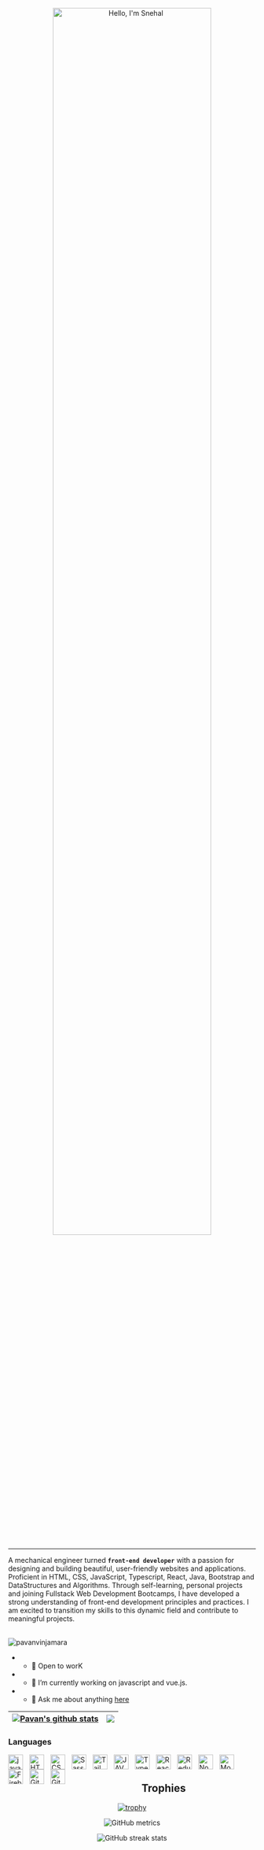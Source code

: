 <p align="center"><a href="https://.github.io"snehalkhawshi><img width="80%" alt="Hello, I'm Snehal" src="/assets/IMG_3954.CR2" /></a></p> 

---

A mechanical engineer turned **`front-end developer`** with a passion for designing and building beautiful, user-friendly websites and applications. Proficient in HTML, CSS, JavaScript, Typescript, React, Java, Bootstrap and DataStructures and Algorithms. Through self-learning, personal projects and joining Fullstack Web Development Bootcamps, I have developed a strong understanding of front-end development principles and practices. I am excited to transition my skills to this dynamic field and contribute to meaningful projects.

<br />
<span align="left"> <img src="https://komarev.com/ghpvc/?username=pavanvinjamara&label=Profile%20views&color=0e75b6&style=flat" alt="pavanvinjamara" /></span>


- - 💼 Open to worK
- - 🌱 I’m currently working on javascript and vue.js.
- - 💬 Ask me about anything [here](https://github.com/pavanvinjamara/pavanvinjamara/issues)

| <a href="https://github.com/pavanvinjamara/github-readme-stats"><img align="center" src="https://github-readme-stats.vercel.app/api?username=pavanvinjamara&show_icons=true&theme=radical" alt="Pavan's github stats" /></a> | <a href="https://github.com/pavanvinjamara/github-readme-stats"><img align="center" src="https://github-readme-stats.vercel.app/api/top-langs/?username=pavanvinjamara&layout=compact&theme=buefy&hide_border=true" /></a> |
| ------------- | ------------- |


### Languages


<img align="left" alt="java" width="30px" style="padding-right:10px;" src="https://cdn.jsdelivr.net/gh/devicons/devicon/icons/java/java-original-wordmark.svg" />
<img align="left" alt="HTML" width="30px" style="padding-right:10px;" src="https://cdn.jsdelivr.net/gh/devicons/devicon/icons/html5/html5-plain.svg" />

<img align="left" alt="CSS" width="30px" style="padding-right:10px;" src="https://cdn.jsdelivr.net/gh/devicons/devicon/icons/css3/css3-plain.svg" />
<img align="left" alt="Sass" width="30px" style="padding-right:10px;" src="https://cdn.jsdelivr.net/gh/devicons/devicon/icons/sass/sass-original.svg" />
<img align="left" alt="Tailwind CSS" width="30px" style="padding-right:10px;" src="https://cdn.jsdelivr.net/gh/devicons/devicon/icons/tailwindcss/tailwindcss-plain.svg" />
<img align="left" alt="JAVASCRIPT" width="30px" style="padding-right:10px;"  src="https://cdn.jsdelivr.net/gh/devicons/devicon/icons/javascript/javascript-plain.svg"/>
<img  align="left" alt="Typescript" width="30px" style="padding-right:10px;" src="https://cdn.jsdelivr.net/gh/devicons/devicon/icons/typescript/typescript-plain.svg" />
<img align="left" alt="React" width="30px" style="padding-right:10px;" src="https://cdn.jsdelivr.net/gh/devicons/devicon/icons/react/react-original.svg" />
<img align="left" alt="Redux" width="30px" style="padding-right:10px;" src="https://cdn.jsdelivr.net/gh/devicons/devicon/icons/redux/redux-original.svg" />
<img align="left" alt="Nodejs" width="30px" style="padding-right:10px;" src="https://cdn.jsdelivr.net/gh/devicons/devicon/icons/nodejs/nodejs-original.svg" />
<img align="left" alt="MongoDB" width="30px" style="padding-right:10px;" src="https://cdn.jsdelivr.net/gh/devicons/devicon/icons/mongodb/mongodb-original.svg" />
<img align="left" alt="Firebase" width="30px" style="padding-right:10px;" src="https://cdn.jsdelivr.net/gh/devicons/devicon/icons/firebase/firebase-plain-wordmark.svg" />
<img align="left" alt="Git" width="30px" style="padding-right:10px;" src="https://cdn.jsdelivr.net/gh/devicons/devicon/icons/git/git-plain.svg" />
<img align="left" alt="GitHub" width="30px" style="padding-right:10px;" src="https://cdn.jsdelivr.net/gh/devicons/devicon/icons/github/github-original.svg" />
          

                  


                    
<br />

#  



<h2 align="center">Trophies</h2>
<div align="center">
    
[![trophy](https://github-profile-trophy.vercel.app/?username=pavanvinjamara)](https://github.com/ryo-ma/github-profile-trophy)
</div>
    
<div align="center">
    
![GitHub metrics](https://metrics.lecoq.io/pavanvinjamara)  
</div>
    
<div align="center">
    
![GitHub streak stats](https://github-readme-streak-stats.herokuapp.com/?user=pavanvinjamara)  
</div>
    
